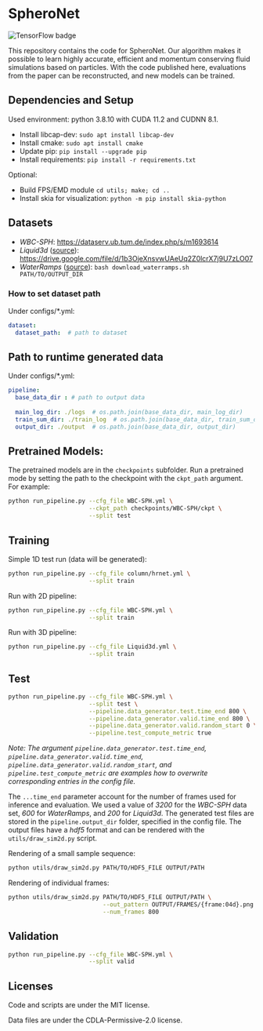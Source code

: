 # SpheroNet

![TensorFlow badge](https://img.shields.io/badge/TensorFlow-supported-brightgreen?style=flat&logo=tensorflow)

This repository contains the code for SpheroNet. Our algorithm makes it possible to learn highly accurate, efficient and momentum conserving fluid simulations based on particles.
With the code published here, evaluations from the paper can be reconstructed, and new models can be trained.

## Dependencies and Setup

Used environment: python 3.8.10 with CUDA 11.2 and CUDNN 8.1.
- Install libcap-dev: ```sudo apt install libcap-dev```
- Install cmake: ```sudo apt install cmake```
- Update pip: ```pip install --upgrade pip```
- Install requirements: ```pip install -r requirements.txt```

Optional: 
- Build FPS/EMD module ```cd utils; make; cd ..```
- Install skia for visualization: ```python -m pip install skia-python```

## Datasets

- *WBC-SPH*: https://dataserv.ub.tum.de/index.php/s/m1693614
- *Liquid3d* ([source](https://github.com/isl-org/DeepLagrangianFluids)): https://drive.google.com/file/d/1b3OjeXnsvwUAeUq2Z0lcrX7j9U7zLO07
- *WaterRamps* ([source](https://github.com/deepmind/deepmind-research/tree/master/learning_to_simulate)): ```bash download_waterramps.sh PATH/TO/OUTPUT_DIR```

### How to set dataset path

Under configs/*.yml:

```yaml
dataset:
  dataset_path:  # path to dataset
```

## Path to runtime generated data

Under configs/*.yml:

```yaml
pipeline:
  base_data_dir : # path to output data
  
  main_log_dir: ./logs  # os.path.join(base_data_dir, main_log_dir)
  train_sum_dir: ./train_log  # os.path.join(base_data_dir, train_sum_dir)
  output_dir: ./output  # os.path.join(base_data_dir, output_dir)
```

## Pretrained Models:

The pretrained models are in the ```checkpoints``` subfolder.
Run a pretrained mode by setting the path to the checkpoint with the ```ckpt_path``` argument.
For example:
```bash
python run_pipeline.py --cfg_file WBC-SPH.yml \
                       --ckpt_path checkpoints/WBC-SPH/ckpt \
                       --split test
```

## Training

Simple 1D test run (data will be generated):
```bash
python run_pipeline.py --cfg_file column/hrnet.yml \
                       --split train
```

Run with 2D pipeline:
```bash
python run_pipeline.py --cfg_file WBC-SPH.yml \
                       --split train
```

Run with 3D pipeline:
```bash
python run_pipeline.py --cfg_file Liquid3d.yml \
                       --split train
```

## Test

```bash
python run_pipeline.py --cfg_file WBC-SPH.yml \
                       --split test \
                       --pipeline.data_generator.test.time_end 800 \
                       --pipeline.data_generator.valid.time_end 800 \
                       --pipeline.data_generator.valid.random_start 0 \
                       --pipeline.test_compute_metric true
```
*Note: The argument ```pipeline.data_generator.test.time_end```, ```pipeline.data_generator.valid.time_end```, ```pipeline.data_generator.valid.random_start```, and ```pipeline.test_compute_metric``` are examples how to overwrite corresponding entries in the config file.*

The ```...time_end``` parameter account for the number of frames used for inference and evaluation. We used a value of *3200* for the *WBC-SPH* data set, *600* for *WaterRamps*, and *200* for *Liquid3d*.
The generated test files are stored in the ```pipeline.output_dir``` folder, specified in the config file. The output files have a *hdf5* format and can be rendered with the ```utils/draw_sim2d.py``` script.

Rendering of a small sample sequence:
```bash
python utils/draw_sim2d.py PATH/TO/HDF5_FILE OUTPUT/PATH
```

Rendering of individual frames:
```bash
python utils/draw_sim2d.py PATH/TO/HDF5_FILE OUTPUT/PATH \
                           --out_pattern OUTPUT/FRAMES/{frame:04d}.png \
                           --num_frames 800
```

## Validation

```bash
python run_pipeline.py --cfg_file WBC-SPH.yml \
                       --split valid
```

## Licenses
Code and scripts are under the MIT license.

Data files are under the CDLA-Permissive-2.0 license.
